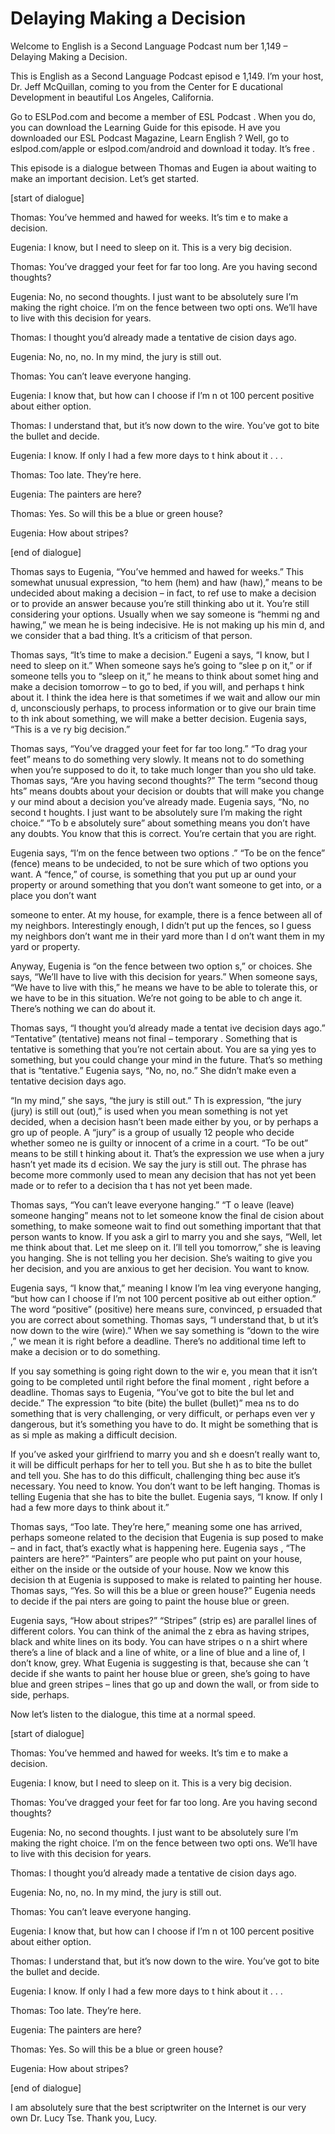# Delaying Making a Decision

Welcome to English is a Second Language Podcast num ber 1,149 – Delaying Making a Decision.

This is English as a Second Language Podcast episod e 1,149. I’m your host, Dr. Jeff McQuillan, coming to you from the Center for E ducational Development in beautiful Los Angeles, California.

Go to ESLPod.com and become a member of ESL Podcast . When you do, you can download the Learning Guide for this episode. H ave you downloaded our ESL Podcast Magazine, Learn English ? Well, go to eslpod.com/apple or eslpod.com/android and download it today. It’s free .

This episode is a dialogue between Thomas and Eugen ia about waiting to make an important decision. Let’s get started.

[start of dialogue]

Thomas: You’ve hemmed and hawed for weeks. It’s tim e to make a decision.

Eugenia: I know, but I need to sleep on it. This is  a very big decision.

Thomas: You’ve dragged your feet for far too long. Are you having second thoughts?

Eugenia: No, no second thoughts. I just want to be absolutely sure I’m making the right choice. I’m on the fence between two opti ons. We’ll have to live with this decision for years.

Thomas: I thought you’d already made a tentative de cision days ago.

Eugenia: No, no, no. In my mind, the jury is still out.

Thomas: You can’t leave everyone hanging.

Eugenia: I know that, but how can I choose if I’m n ot 100 percent positive about either option.

Thomas: I understand that, but it’s now down to the  wire. You’ve got to bite the bullet and decide.

Eugenia: I know. If only I had a few more days to t hink about it . . .

Thomas: Too late. They’re here.

Eugenia: The painters are here?

Thomas: Yes. So will this be a blue or green house?

Eugenia: How about stripes?

[end of dialogue]

Thomas says to Eugenia, “You’ve hemmed and hawed for weeks.” This somewhat unusual expression, “to hem (hem) and haw (haw),” means to be undecided about making a decision – in fact, to ref use to make a decision or to provide an answer because you’re still thinking abo ut it. You’re still considering your options. Usually when we say someone is “hemmi ng and hawing,” we mean he is being indecisive. He is not making up his min d, and we consider that a bad thing. It’s a criticism of that person.

Thomas says, “It’s time to make a decision.” Eugeni a says, “I know, but I need to sleep on it.” When someone says he’s going to “slee p on it,” or if someone tells you to “sleep on it,” he means to think about somet hing and make a decision tomorrow – to go to bed, if you will, and perhaps t hink about it. I think the idea here is that sometimes if we wait and allow our min d, unconsciously perhaps, to process information or to give our brain time to th ink about something, we will make a better decision. Eugenia says, “This is a ve ry big decision.”

Thomas says, “You’ve dragged your feet for far too long.” “To drag your feet” means to do something very slowly. It means not to do something when you’re supposed to do it, to take much longer than you sho uld take. Thomas says, “Are you having second thoughts?” The term “second thoug hts” means doubts about your decision or doubts that will make you change y our mind about a decision you’ve already made. Eugenia says, “No, no second t houghts. I just want to be absolutely sure I’m making the right choice.” “To b e absolutely sure” about something means you don’t have any doubts. You know  that this is correct. You’re certain that you are right.

Eugenia says, “I’m on the fence between two options .” “To be on the fence” (fence) means to be undecided, to not be sure which  of two options you want. A “fence,” of course, is something that you put up ar ound your property or around something that you don’t want someone to get into, or a place you don’t want

someone to enter. At my house, for example, there is a fence between all of my neighbors. Interestingly enough, I didn’t put up the fences, so I guess my neighbors don’t want me in their yard more than I d on’t want them in my yard or property.

Anyway, Eugenia is “on the fence between two option s,” or choices. She says, “We’ll have to live with this decision for years.” When someone says, “We have to live with this,” he means we have to be able to tolerate this, or we have to be in this situation. We’re not going to be able to ch ange it. There’s nothing we can do about it.

Thomas says, “I thought you’d already made a tentat ive decision days ago.” “Tentative” (tentative) means not final – temporary . Something that is tentative is something that you’re not certain about. You are sa ying yes to something, but you could change your mind in the future. That’s so mething that is “tentative.” Eugenia says, “No, no, no.” She didn’t make even a tentative decision days ago.

“In my mind,” she says, “the jury is still out.” Th is expression, “the jury (jury) is still out (out),” is used when you mean something is not yet decided, when a decision hasn’t been made either by you, or by perhaps a gro up of people. A “jury” is a group of usually 12 people who decide whether someo ne is guilty or innocent of a crime in a court. “To be out” means to be still t hinking about it. That’s the expression we use when a jury hasn’t yet made its d ecision. We say the jury is still out. The phrase has become more commonly used  to mean any decision that has not yet been made or to refer to a decision tha t has not yet been made.

Thomas says, “You can’t leave everyone hanging.” “T o leave (leave) someone hanging” means not to let someone know the final de cision about something, to make someone wait to find out something important that that person wants to know. If you ask a girl to marry you and she says, “Well, let me think about that. Let me sleep on it. I’ll tell you tomorrow,” she is  leaving you hanging. She is not telling you her decision. She’s waiting to give you  her decision, and you are anxious to get her decision. You want to know.

Eugenia says, “I know that,” meaning I know I’m lea ving everyone hanging, “but how can I choose if I’m not 100 percent positive ab out either option.” The word “positive” (positive) here means sure, convinced, p ersuaded that you are correct about something. Thomas says, “I understand that, b ut it’s now down to the wire (wire).” When we say something is “down to the wire ,” we mean it is right before a deadline. There’s no additional time left to make  a decision or to do something.

If you say something is going right down to the wir e, you mean that it isn’t going to be completed until right before the final moment , right before a deadline. Thomas says to Eugenia, “You’ve got to bite the bul let and decide.” The expression “to bite (bite) the bullet (bullet)” mea ns to do something that is very challenging, or very difficult, or perhaps even ver y dangerous, but it’s something you have to do. It might be something that is as si mple as making a difficult decision.

If you’ve asked your girlfriend to marry you and sh e doesn’t really want to, it will be difficult perhaps for her to tell you. But she h as to bite the bullet and tell you. She has to do this difficult, challenging thing bec ause it’s necessary. You need to know. You don’t want to be left hanging. Thomas is telling Eugenia that she has to bite the bullet. Eugenia says, “I know. If only I had a few more days to think about it.”

Thomas says, “Too late. They’re here,” meaning some one has arrived, perhaps someone related to the decision that Eugenia is sup posed to make – and in fact, that’s exactly what is happening here. Eugenia says , “The painters are here?” “Painters” are people who put paint on your house, either on the inside or the outside of your house. Now we know this decision th at Eugenia is supposed to make is related to painting her house. Thomas says,  “Yes. So will this be a blue or green house?” Eugenia needs to decide if the pai nters are going to paint the house blue or green.

Eugenia says, “How about stripes?” “Stripes” (strip es) are parallel lines of different colors. You can think of the animal the z ebra as having stripes, black and white lines on its body. You can have stripes o n a shirt where there’s a line of black and a line of white, or a line of blue and  a line of, I don’t know, grey. What Eugenia is suggesting is that, because she can ’t decide if she wants to paint her house blue or green, she’s going to have blue and green stripes – lines that go up and down the wall, or from side to side,  perhaps.

Now let’s listen to the dialogue, this time at a normal speed.

[start of dialogue]

Thomas: You’ve hemmed and hawed for weeks. It’s tim e to make a decision.

Eugenia: I know, but I need to sleep on it. This is  a very big decision.

Thomas: You’ve dragged your feet for far too long. Are you having second thoughts?

 Eugenia: No, no second thoughts. I just want to be absolutely sure I’m making the right choice. I’m on the fence between two opti ons. We’ll have to live with this decision for years.

Thomas: I thought you’d already made a tentative de cision days ago.

Eugenia: No, no, no. In my mind, the jury is still out.

Thomas: You can’t leave everyone hanging.

Eugenia: I know that, but how can I choose if I’m n ot 100 percent positive about either option.

Thomas: I understand that, but it’s now down to the  wire. You’ve got to bite the bullet and decide.

Eugenia: I know. If only I had a few more days to t hink about it . . .

Thomas: Too late. They’re here.

Eugenia: The painters are here?

Thomas: Yes. So will this be a blue or green house?

Eugenia: How about stripes?

[end of dialogue]

I am absolutely sure that the best scriptwriter on the Internet is our very own Dr. Lucy Tse. Thank you, Lucy.



